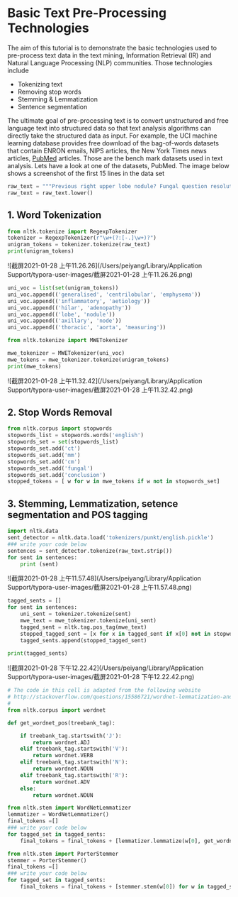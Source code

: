 # Basic Text Pre-Processing Technologies

The aim of this tutorial is to demonstrate the basic technologies used to pre-process text data in the text mining, Information Retrieval (IR) and Natural Language Processing (NLP) communities. Those technologies include

- Tokenizing text
- Removing stop words
- Stemming & Lemmatization
- Sentence segmentation

The ultimate goal of pre-processing text is to convert unstructured and free language text into structured data so that text analysis algorithms can directly take the structured data as input. For example, the UCI machine learning database provides free download of the bag-of-words datasets that contain ENRON emails, NIPS articles, the New York Times news articles, [PubMed](https://www.ncbi.nlm.nih.gov/pubmed) articles. Those are the bench mark datasets used in text analysis. Lets have a look at one of the datasets, PubMed. The image below shows a screenshot of the first 15 lines in the data set

```python
raw_text = """Previous right upper lobe nodule? Fungal question resolution change. Findings: Comparison is made to prior CT dated November 30, 2004. Significant resolution in the previously noted fluid overload status. Ectasia of the thoracic aorta measuring 4.2 cm. Features of generalised centrilobular emphysema. Resolution of right upper lobe nodule. There is now presence of a nodule within the medial segment of the right lower lobe which measures 5.4 mm and is non-specific in nature. Given the interval development of this fungal/inflammatory aetiology is likely. There is a 13 mm right axillary node which is a new finding since the prior study. No significant mediastinal or hilar adenopathy. Conclusion: Nodule in the right lower lobe in keeping with fungal/inflammatory aetiology."""
raw_text = raw_text.lower()
```

## 1. Word Tokenization

```python
from nltk.tokenize import RegexpTokenizer
tokenizer = RegexpTokenizer(r"\w+(?:[-.]\w+)?")
unigram_tokens = tokenizer.tokenize(raw_text)
print(unigram_tokens)
```

![截屏2021-01-28 上午11.26.26](/Users/peiyang/Library/Application Support/typora-user-images/截屏2021-01-28 上午11.26.26.png)

```python
uni_voc = list(set(unigram_tokens))
uni_voc.append(('generalised', 'centrilobular', 'emphysema'))
uni_voc.append(('inflammatory', 'aetiology'))
uni_voc.append(('hilar', 'adenopathy'))
uni_voc.append(('lobe', 'nodule'))
uni_voc.append(('axillary', 'node'))
uni_voc.append(('thoracic', 'aorta', 'measuring'))
```



```python
from nltk.tokenize import MWETokenizer

mwe_tokenizer = MWETokenizer(uni_voc)
mwe_tokens = mwe_tokenizer.tokenize(unigram_tokens)
print(mwe_tokens)
```

![截屏2021-01-28 上午11.32.42](/Users/peiyang/Library/Application Support/typora-user-images/截屏2021-01-28 上午11.32.42.png)

## 2. Stop Words Removal

```python
from nltk.corpus import stopwords
stopwords_list = stopwords.words('english')
stopwords_set = set(stopwords_list)
stopwords_set.add('ct')
stopwords_set.add('mm')
stopwords_set.add('cm')
stopwords_set.add('fungal')
stopwords_set.add('conclusion')
stopped_tokens = [ w for w in mwe_tokens if w not in stopwords_set]
```



## 3. Stemming, Lemmatization, setence segmentation and POS tagging

```python
import nltk.data
sent_detector = nltk.data.load('tokenizers/punkt/english.pickle')
### write your code below
sentences = sent_detector.tokenize(raw_text.strip())
for sent in sentences:
    print (sent)
```

![截屏2021-01-28 上午11.57.48](/Users/peiyang/Library/Application Support/typora-user-images/截屏2021-01-28 上午11.57.48.png)

```python
tagged_sents = []
for sent in sentences:
  	uni_sent = tokenizer.tokenize(sent)
    mwe_text = mwe_tokenizer.tokenize(uni_sent)
    tagged_sent = nltk.tag.pos_tag(mwe_text)
    stopped_tagged_sent = [x for x in tagged_sent if x[0] not in stopwords_set]
    tagged_sents.append(stopped_tagged_sent)
    
print(tagged_sents)
```

![截屏2021-01-28 下午12.22.42](/Users/peiyang/Library/Application Support/typora-user-images/截屏2021-01-28 下午12.22.42.png)





```python
# The code in this cell is adapted from the following website
# http://stackoverflow.com/questions/15586721/wordnet-lemmatization-and-pos-tagging-in-python
#
from nltk.corpus import wordnet

def get_wordnet_pos(treebank_tag):

    if treebank_tag.startswith('J'):
        return wordnet.ADJ
    elif treebank_tag.startswith('V'):
        return wordnet.VERB
    elif treebank_tag.startswith('N'):
        return wordnet.NOUN
    elif treebank_tag.startswith('R'):
        return wordnet.ADV
    else:
        return wordnet.NOUN
```



```python
from nltk.stem import WordNetLemmatizer
lemmatizer = WordNetLemmatizer()
final_tokens =[]
### write your code below
for tagged_set in tagged_sents:
    final_tokens = final_tokens + [lemmatizer.lemmatize(w[0], get_wordnet_pos(w[1])) for w in tagged_set ]
```

```python
from nltk.stem import PorterStemmer
stemmer = PorterStemmer()
final_tokens =[]
### write your code below
for tagged_set in tagged_sents:
    final_tokens = final_tokens + [stemmer.stem(w[0]) for w in tagged_set ]
```


